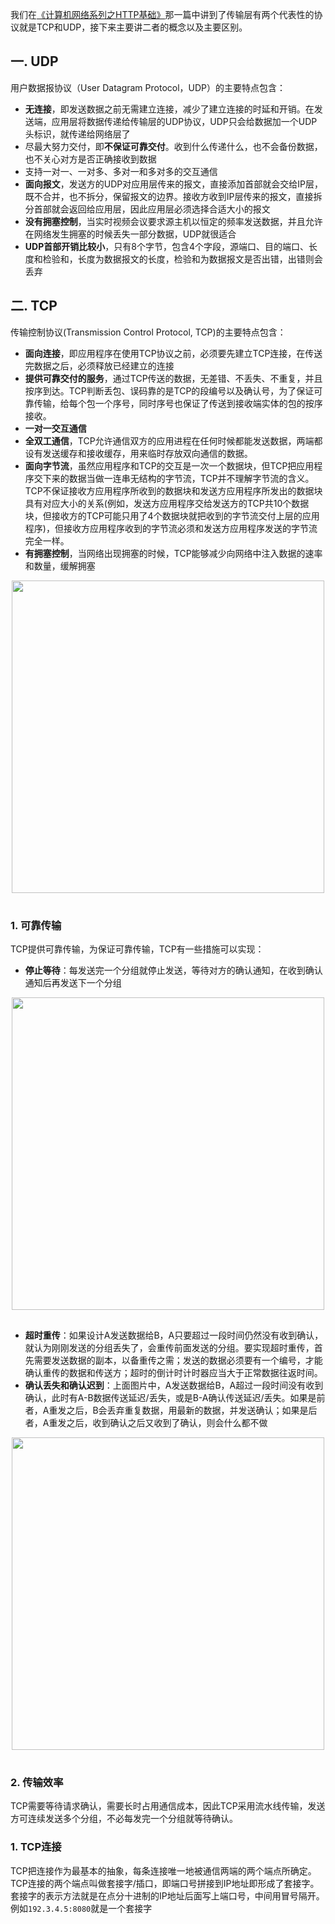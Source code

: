 <!-- ---xx
title: 计算机网络系列之TCP与UDP
date: 2022-10-15
tags: 计算机网络
set: Network
--- -->

我们在<a href="https://zhangmingemma.github.io/#/post?file=2022-10-14-HTTP">《计算机网络系列之HTTP基础》</a>那一篇中讲到了传输层有两个代表性的协议就是TCP和UDP，接下来主要讲二者的概念以及主要区别。

## 一. UDP

用户数据报协议（User Datagram Protocol，UDP）的主要特点包含：

* **无连接**，即发送数据之前无需建立连接，减少了建立连接的时延和开销。在发送端，应用层将数据传递给传输层的UDP协议，UDP只会给数据加一个UDP头标识，就传递给网络层了
* 尽最大努力交付，即**不保证可靠交付**。收到什么传递什么，也不会备份数据，也不关心对方是否正确接收到数据
* 支持一对一、一对多、多对一和多对多的交互通信
* **面向报文**，发送方的UDP对应用层传来的报文，直接添加首部就会交给IP层，既不合并，也不拆分，保留报文的边界。接收方收到IP层传来的报文，直接拆分首部就会返回给应用层，因此应用层必须选择合适大小的报文
* **没有拥塞控制**，当实时视频会议要求源主机以恒定的频率发送数据，并且允许在网络发生拥塞的时候丢失一部分数据，UDP就很适合
* **UDP首部开销比较小**，只有8个字节，包含4个字段，源端口、目的端口、长度和检验和，长度为数据报文的长度，检验和为数据报文是否出错，出错则会丢弃

## 二. TCP 

传输控制协议(Transmission Control Protocol, TCP)的主要特点包含：

* **面向连接**，即应用程序在使用TCP协议之前，必须要先建立TCP连接，在传送完数据之后，必须释放已经建立的连接
* **提供可靠交付的服务**，通过TCP传送的数据，无差错、不丢失、不重复，并且按序到达。TCP判断丢包、误码靠的是TCP的段编号以及确认号，为了保证可靠传输，给每个包一个序号，同时序号也保证了传送到接收端实体的包的按序接收。
* **一对一交互通信**
* **全双工通信**，TCP允许通信双方的应用进程在任何时候都能发送数据，两端都设有发送缓存和接收缓存，用来临时存放双向通信的数据。
* **面向字节流**，虽然应用程序和TCP的交互是一次一个数据块，但TCP把应用程序交下来的数据当做一连串无结构的字节流，TCP并不理解字节流的含义。TCP不保证接收方应用程序所收到的数据块和发送方应用程序所发出的数据块具有对应大小的关系(例如，发送方应用程序交给发送方的TCP共10个数据块，但接收方的TCP可能只用了4个数据块就把收到的字节流交付上层的应用程序)，但接收方应用程序收到的字节流必须和发送方应用程序发送的字节流完全一样。
* **有拥塞控制**，当网络出现拥塞的时候，TCP能够减少向网络中注入数据的速率和数量，缓解拥塞

<div style="display:flex;justify-content:center;"><img src="https://zhangmingemma.github.io/dist/images/2022-10-15/1.jpeg" style="display:inline-block; margin-bottom:16px; width:500px;"></div>

### 1. 可靠传输

TCP提供可靠传输，为保证可靠传输，TCP有一些措施可以实现：

* **停止等待**：每发送完一个分组就停止发送，等待对方的确认通知，在收到确认通知后再发送下一个分组
<div style="display:flex;justify-content:center;"><img src="https://zhangmingemma.github.io/dist/images/2022-10-15/2.jpeg" style="display:inline-block; margin-bottom:16px; width:500px;"></div>

* **超时重传**：如果设计A发送数据给B，A只要超过一段时间仍然没有收到确认，就认为刚刚发送的分组丢失了，会重传前面发送的分组。要实现超时重传，首先需要发送数据的副本，以备重传之需；发送的数据必须要有一个编号，才能确认重传的数据和传送方；超时的倒计时计时器应当大于正常数据往返时间。
* **确认丢失和确认迟到**：上面图片中，A发送数据给B，A超过一段时间没有收到确认，此时有A-B数据传送延迟/丢失，或是B-A确认传送延迟/丢失。如果是前者，A重发之后，B会丢弃重复数据，用最新的数据，并发送确认；如果是后者，A重发之后，收到确认之后又收到了确认，则会什么都不做
<div style="display:flex;justify-content:center;"><img src="https://zhangmingemma.github.io/dist/images/2022-10-15/3.jpeg" style="display:inline-block; margin-bottom:16px; width:500px;"></div>

### 2. 传输效率

TCP需要等待请求确认，需要长时占用通信成本，因此TCP采用流水线传输，发送方可连续发送多个分组，不必每发完一个分组就等待确认。

### 1. TCP连接

TCP把连接作为最基本的抽象，每条连接唯一地被通信两端的两个端点所确定。TCP连接的两个端点叫做套接字/插口，即端口号拼接到IP地址即形成了套接字。套接字的表示方法就是在点分十进制的IP地址后面写上端口号，中间用冒号隔开。例如`192.3.4.5:8080`就是一个套接字










